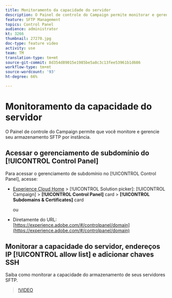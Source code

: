 ```yaml
---
title: Monitoramento da capacidade do servidor
description: O Painel de controle do Campaign permite monitorar e gerenciar o armazenamento SFTP por instância e adicionar endereços IP a listas de permissões.
feature: SFTP Management
topics: Control Panel
audience: administrator
kt: 3266
thumbnail: 27270.jpg
doc-type: feature video
activity: use
team: TM
translation-type: tm+mt
source-git-commit: 8d354d89015e1985be5a8c3c13fee53961b1d686
workflow-type: tm+mt
source-wordcount: '93'
ht-degree: 66%

---
```



# Monitoramento da capacidade do servidor

O Painel de controle do Campaign permite que você monitore e gerencie seu armazenamento SFTP por instância.

## Acessar o gerenciamento de subdomínio do [!UICONTROL Control Panel]

Para acessar o gerenciamento de subdomínio no [!UICONTROL Control Panel], acesse:

* [Experience Cloud Home](https://experience.adobe.com/#/home) > [!UICONTROL Solution picker]: [!UICONTROL Campaign] > **[!UICONTROL Control Panel]** card > **[!UICONTROL Subdomains & Certificates]** card

   ou
* Diretamente do URL: [https://experience.adobe.com/#/controlpanel/domain](https://experience.adobe.com/#/controlpanel/domain)

## Monitorar a capacidade do servidor, endereços IP [!UICONTROL allow list] e adicionar chaves SSH

Saiba como monitorar a capacidade do armazenamento de seus servidores SFTP.

>[!VIDEO](https://video.tv.adobe.com/v/27270?quality=12)
